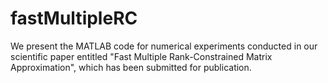 # fastMultipleRC
We present the MATLAB code for numerical experiments conducted in our scientific paper entitled "Fast Multiple Rank-Constrained Matrix Approximation", which has been submitted for publication.
